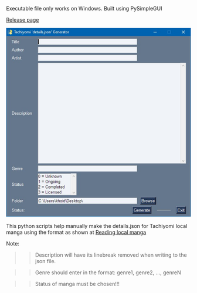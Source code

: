 Executable file only works on Windows.
Built using PySimpleGUI

[Release page](https://github.com/kdleextra/MangaDetails-GUI/releases)

![UI](screenshot/UI.jpg)

This python scripts help manually make the details.json for Tachiyomi local manga
using the format as shown at [Reading local manga](https://tachiyomi.org/help/guides/reading-local-manga/#editing-local-manga-details)

Note:
  >> Description will have its linebreak removed when writing to the json file.

  >> Genre should enter in the format:
        genre1, genre2, ..., genreN

  >> Status of manga must be chosen!!!

